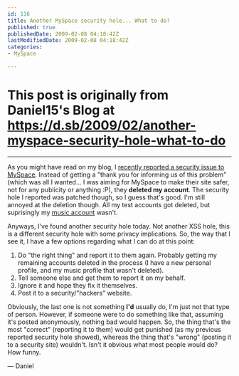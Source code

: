 ```yaml
---
id: 116
title: Another MySpace security hole... What to do?
published: true
publishedDate: 2009-02-08 04:18:42Z
lastModifiedDate: 2009-02-08 04:18:42Z
categories:
- MySpace

---
```


# This post is originally from Daniel15's Blog at https://d.sb/2009/02/another-myspace-security-hole-what-to-do

---

As you might have read on my blog, I [recently reported a security issue to MySpace](http://d15.biz/blog/2009/02/myspace-deleted-me-after-reporting-security-issue/). Instead of getting a "thank you for informing us of this problem" (which was all I wanted... I was aiming for MySpace to make their site safer, not for any publicity or anything :P), they **deleted my account**. The security hole I reported was patched though, so I guess that's good. I'm still annoyed at the deletion though. All my test accounts got deleted, but suprisingly my [music account](http://www.myspace.com/daniel15music) wasn't.

Anyways, I've found another security hole today. Not another XSS hole, this is a different security hole with some privacy implications. So, the way that I see it, I have a few options regarding what I can do at this point:

1. Do "the right thing" and report it to them again. Probably getting my remaining accounts deleted in the process (I have a new personal profile, and my music profile that wasn't deleted).
2. Tell someone else and get them to report it on my behalf.
3. Ignore it and hope they fix it themselves.
4. Post it to a security/"hackers" website.

Obviously, the last one is not something **I'd** usually do, I'm just not that type of person. However, if someone were to do something like that, assuming it's posted anonymously, nothing bad would happen. So, the thing that's the most "correct" (reporting it to them) would get punished (as my previous reported security hole showed), whereas the thing that's "wrong" (posting it to a security site) wouldn't. Isn't it obvious what most people would do? How funny.

— Daniel

